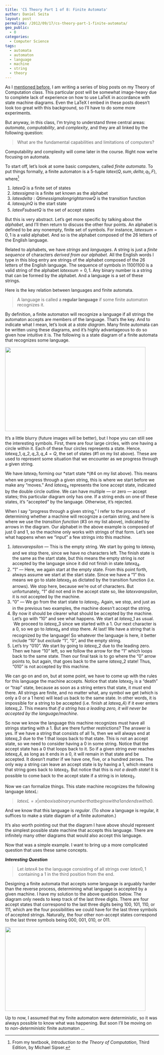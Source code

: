```yaml
---
title: 'CS Theory Part 1 of 8: Finite Automata'
author: Daniel Seita
layout: post
permalink: /2012/09/17/cs-theory-part-1-finite-automata/
geo_public:
  - 0
categories:
  - Computer Science
tags:
  - automata
  - automaton
  - language
  - machine
  - string
  - theory
---
```

As I [mentioned before][1], I am writing a series of blog posts on my Theory of Computation class. This particular post will be somewhat image-heavy due to complete lack of experience on how to use LaTeX in accordance with state machine diagrams. Even the LaTeX I embed in these posts doesn&#8217;t look too great with this background, so I&#8217;ll have to do some more experiments.

But anyway, in this class, I&#8217;m trying to understand three central areas: *automata*, *computability*, and *complexity*, and they are all linked by the following question:

> What are the fundamental capabilities and limitations of computers?

Computability and complexity will come later in the course. Right now we&#8217;re focusing on automata.

<!--more-->

To start off, let&#8217;s look at some basic computers, called *finite automata*. To put things
formally, a finite automaton is a 5-tuple $latex (Q, sum, delta, q_{1}, F)$, where[^sipser]

  1. $latex Q$ is a finite set of states
  2. $latex sigma$ is a finite set known as the alphabet
  3. $latex delta: Q times sigma longrightarrow Q$ is the transition function
  4. $latex q_{1} in Q$ is the start state
  5. $latex F subset Q$ is the set of accept states

But this is very abstract. Let&#8217;s get more specific by talking about the *alphabet*, and I&#8217;ll then return to discuss the other four points. An alphabet is defined to be any nonempty, finite set of symbols. For instance, $latex sum = {0,1}$ is a valid alphabet. And so is the alphabet composed of the 26 letters of the English language.

Related to alphabets, we have *strings* and *languages*. A string is just a *finite sequence* of characters *derived from our alphabet*. All the English words I type in this blog entry are strings of the alphabet composed of the 26 letters of the English language. The sequence of symbols in 11001100 is a valid string of the alphabet $latex sum = {0,1}$. Any binary number is a string that can be formed by the alphabet. And a language is a set of these strings.

Here is the key relation between languages and finite automata.

> A language is called a **regular language** if some finite automaton recognizes it.

By definition, a finite automaton will recognize a language if all strings the automaton accepts are members of the language. That&#8217;s the key. And to indicate what I mean, let&#8217;s look at a *state diagram*. Many finite automata can be written using these diagrams, and it&#8217;s highly advantageous to do so given how intuitive it is. The following is a state diagram of a finite automata that recognizes some language.

<a href="http://seitad.wordpress.com/2012/09/17/cs-theory-part-1-finite-automata/machine1-jpg/" rel="attachment wp-att-717"><img class="aligncenter size-large wp-image-717" title="Machine1.jpg" alt="" src="http://seitad.files.wordpress.com/2012/09/machine1-e1347921561729.jpg?w=460" width="460" height="276" /></a>

It&#8217;s a little blurry (future images will be better), but I hope you can still see the interesting symbols. First, there are four large circles, with one having a circle within it. Each of these four circles represents a state. Hence, $latex {q\_{1}, q\_{2}, q\_{3}, q\_{4}} = Q$, the set of states (#1 on my list above). These are used to represent some situation that we encounter as we progress through a given string.

We have $latex q_{1}$ forming our *start state *(#4 on my list above). This means when we progress through a given string, this is where we start before we make any &#8220;moves.&#8221; And $latex q_{4}$ represents the lone accept state, indicated by the double circle outline. We can have multiple &#8212; or zero &#8212; accept states; this particular diagram only has one. If a string ends on one of these states, it&#8217;s &#8220;accepted&#8221; by the language. Otherwise, it&#8217;s rejected.

When I say &#8220;progress through a given string,&#8221; I refer to the process of determining whether a machine will recognize a certain string, and here is where we use the *transition function* (#3 on my list above), indicated by arrows in the diagram. Our alphabet in the above example is composed of just 0 and 1, so the machine only works with strings of that form. Let&#8217;s see what happens when we &#8220;input&#8221; a few strings into this machine.

  1. $latex varepsilon$ &#8212; This is the empty string. We start by going to $latex q_{1}$ and we stop there, since we have no characters left. The finish state is the same as the start state, but this means the empty string is *not* accepted by the language since it did not finish in state $latex q_{4}$.
  2. &#8220;1&#8221; &#8212; Here, we again start at the empty state. From this point forth, always assume we start at the start state. Since we have a &#8220;1&#8221; this means we go to state $latex q_{3}$ as dictated by the transition function (i.e. arrows). We stop here, because we&#8217;re out of characters. But unfortunately, &#8220;1&#8221; did not end in the accept state so, like $latex varepsilon$, it is not accepted by the machine.
  3. &#8220;0&#8221; &#8212; We go from the start state to $latex q_{2}$. Again, we stop, and just as in the previous two examples, the machine doesn&#8217;t accept the string.
  4. By now it should be clearer what should be accepted by the machine. Let&#8217;s go with &#8220;10&#8221; and see what happens. We start at $latex q\_{1}$ as usual.  We proceed to $latex q\_{3}$ since we started with a 1. Our next character is a 0, so we go to $latex q_{4}$ and stop there. At last! We have a string that is recognized by the language! So whatever the language is here, it better include &#8220;10&#8221; but *exclude* &#8220;1&#8221;, &#8220;0&#8221;, and the empty string.
  5. Let&#8217;s try &#8220;010&#8221;. We start by going to $latex q\_{2}$ due to the leading zero. Then we have &#8220;10&#8221; left, so we follow the arrow for the &#8220;1&#8221; which loops back to the same state. Then our final task is to go where the &#8220;0&#8221; arrow points to, but again, that goes back to the same $latex q\_{2}$ state! Thus, &#8220;010&#8221; is not accepted by this machine.

We can go on and on, but at some point, we have to come up with the rules for this language the
machine accepts. Notice that state $latex q_{2}$ is a &#8220;death&#8221; or &#8220;trap&#8221;
state, because as soon as a string enters that state, it *must* end there. All strings are finite,
and no matter what, any symbol we get (which is only a 0 or a 1 here) will lead us back to the same
state. In other words, it is impossible for a string to be accepted (i.e. finish at $latex q\_{4}$)
if it ever enters $latex q\_{2}$. This means that *if a string has a leading zero, it will never be
    accepted by the language/machine*.

So now we know the language this machine recognizes must have all strings starting with a 1. But are
there further restrictions? The answer is yes. If we have a string that consists of all 1s, then we
will always end at $latex q\_{3}$ due to the 1 that loops back to that state. This is not an accept
state, so we need to consider having a 0 in some string. Notice that the accept state has a 0 that
loops back to it. So if a given string ever reaches $latex q\_{4}$, as long as it ends in a 0, it
will remain in that state and be accepted. It doesn&#8217;t matter if we have one, five, or a
hundred zeroes. The only way a string can leave an accept state is by having a 1, which means that
string goes back to $latex q_{3}$. But notice that this is *not a death state*! It is possible to
come back to the accept state if a string is in $latex q_{3}$.

Now we can formalize things. This state machine recognizes the following language $latex L$:

> $latex L = {x | x mbox{ is a binary number that begins with a 1 and ends with a 0.} }$

And we know that this language is *regular*. (To show a language is regular, it suffices to make a state diagram of a finite automaton.)

It&#8217;s also worth pointing out that the diagram I have above should represent the simplest possible state machine that accepts this language. There are infinitely many other diagrams that would also accept this language.

Now that was a simple example. I want to bring up a more complicated question that uses these same concepts.

***Interesting Question***

> Let $latex A$ be the language consisting of all strings over $latex {0,1}$  containing a 1 in the third position from the end.

Designing a finite automata that accepts some language is arguably harder than the reverse process,
determining what language is accepted by a given machine. I have my solution to the above question
below. The diagram only needs to keep track of the last three digits. There are four accept states
that correspond to the last three digits being 100, 101, 110, or 111, which are the four
possibilities we could have for the last three symbols of accepted strings. Naturally, the four
other non-accept states correspond to the last three symbols being 000, 001, 010, or 011.

<a href="http://seitad.wordpress.com/2012/09/17/cs-theory-part-1-finite-automata/machine2-jpg/" rel="attachment wp-att-725"><img class="aligncenter size-large wp-image-725" title="Machine2.jpg" alt="" src="http://seitad.files.wordpress.com/2012/09/machine2.jpg?w=460" width="460" height="276" /></a>

Up to now, I assumed that my finite automaton were deterministic, so it was always possible to know what was happening. But soon I&#8217;ll be moving on to *non-deterministic* finite automaton &#8230;

[^sipser]: From my textbook, *Introduction to the Theory of Computation*, Third Edition, by Michael Sipser.

 [1]: http://seitad.wordpress.com/2012/08/14/on-my-new-theory-of-computation-series/
